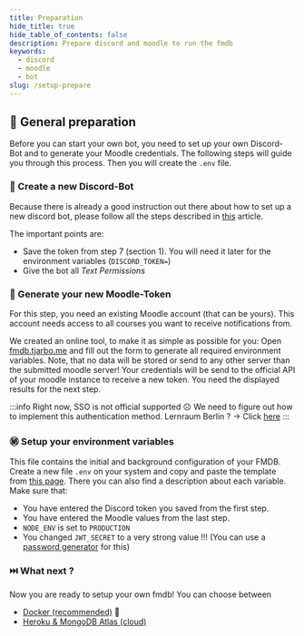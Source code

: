 ```yaml
---
title: Preparation
hide_title: true
hide_table_of_contents: false
description: Prepare discord and moodle to run the fmdb
keywords:
  - discord
  - moodle
  - bot
slug: /setup-prepare
---
```


## 🍳 General preparation
Before you can start your own bot, you need to set up your own Discord-Bot and to generate your Moodle credentials. The following steps will guide you through this process. Then you will create the `.env` file.

### 🤖 Create a new Discord-Bot

Because there is already a good instruction out there about how to set up a new discord bot, please follow all the steps described in [this](https://discordpy.readthedocs.io/en/latest/discord.html) article.

The important points are:
- Save the token from step 7 (section 1). You will need it later for the environment variables (`DISCORD_TOKEN=`)
- Give the bot all *Text Permissions*


### 🏫 Generate your new Moodle-Token

For this step, you need an existing Moodle account (that can be yours). This account needs access to all courses you want to receive notifications from.

We created an online tool, to make it as simple as possible for you: Open [fmdb.tjarbo.me](http://fmdb.tjarbo.me) and fill out the form to generate all required environment variables. Note, that no data will be stored or send to any other server than the submitted moodle server! Your credentials will be send to the official API of your moodle instance to receive a new token. You need the displayed results for the next step.  

:::info
Right now, SSO is not official supported ☹️ We need to figure out how to implement this authentication method. Lernraum Berlin ? -> Click [here](https://github.com/tjarbo/discord-moodle-bot/issues/83#issuecomment-757985921)
:::

### ㊙️ Setup your environment variables

This file contains the initial and background configuration of your FMDB. Create a new file `.env` on your system and copy and paste the template from [this page](whats-inside-env). There you can also find a description about each variable. Make sure that:

- You have entered the Discord token you saved from the first step.
- You have entered the Moodle values from the last step.
- `NODE_ENV` is set to `PRODUCTION`
- You changed `JWT_SECRET` to a very strong value !!! (You can use a [password generator](https://www.lastpass.com/password-generator) for this)

### ⏭️ What next ?

Now you are ready to setup your own fmdb! You can choose between
* [Docker (recommended)](setup-with-docker) 🐳
* [Heroku & MongoDB Atlas (cloud)](setup-with-heroku-mongodb-atlas)
